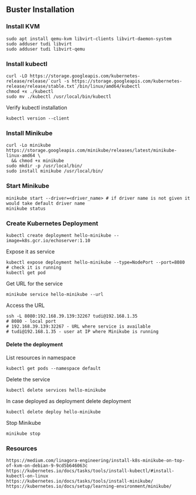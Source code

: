 ## Buster Installation
### Install KVM
```
sudo apt install qemu-kvm libvirt-clients libvirt-daemon-system
sudo adduser tudi libvirt
sudo adduser tudi libvirt-qemu
```
### Install kubectl
```
curl -LO https://storage.googleapis.com/kubernetes-release/release/`curl -s https://storage.googleapis.com/kubernetes-release/release/stable.txt`/bin/linux/amd64/kubectl
chmod +x ./kubectl
sudo mv ./kubectl /usr/local/bin/kubectl
```
Verify kubectl installation
```
kubectl version --client
```
### Install Minikube
```
curl -Lo minikube https://storage.googleapis.com/minikube/releases/latest/minikube-linux-amd64 \
  && chmod +x minikube
sudo mkdir -p /usr/local/bin/
sudo install minikube /usr/local/bin/
```
### Start Minikube
```
minikube start --driver=<driver_name> # if driver name is not given it would take default driver name
minikube status
```
### Create Kubernetes Deployment
```
kubectl create deployment hello-minikube --image=k8s.gcr.io/echoserver:1.10
```
Expose it as service
```
kubectl expose deployment hello-minikube --type=NodePort --port=8080
# check it is running
kubectl get pod
```
Get URL for the service
```
minikube service hello-minikube --url
```
Access the URL
```
ssh -L 8080:192.168.39.139:32267 tudi@192.168.1.35
# 8080 - local port
# 192.168.39.139:32267 - URL where service is available
# tudi@192.168.1.35 - user at IP where Minikube is running
```
#### Delete the deployment
List resources in namespace
```
kubectl get pods --namespace default
```
Delete the service
```
kubectl delete services hello-minikube
```
In case deployed as deployment delete deployment
```
kubectl delete deploy hello-minikube 
```
Stop Minikube
```
minikube stop
```
### Resources
```
https://medium.com/linagora-engineering/install-k8s-minikube-on-top-of-kvm-on-debian-9-9cd5b646063c
https://kubernetes.io/docs/tasks/tools/install-kubectl/#install-kubectl-on-linux
https://kubernetes.io/docs/tasks/tools/install-minikube/
https://kubernetes.io/docs/setup/learning-environment/minikube/
```
